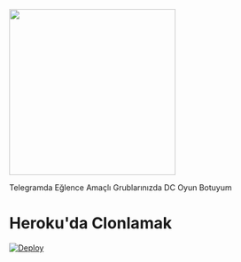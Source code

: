 <img src="https://i.hizliresim.com/doğruluk cesaret.png" width="300" height="300">


Telegramda Eğlence Amaçlı Grublarınızda DC Oyun Botuyum

# Heroku'da Clonlamak

[![Deploy](https://www.herokucdn.com/deploy/button.svg)](https://heroku.com/deploy?template=https://github.com/Samilx01/n)


